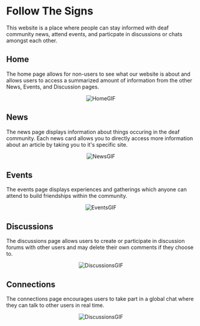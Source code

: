 # Follow The Signs

This website is a place where people can stay informed with deaf community news, attend events, and particpate in discussions or chats amongst each other.

## Home

The home page allows for non-users to see what our website is about and allows users to access a summarized amount of information from the other News, Events, and Discussion pages.

<p align="center">
  <img src="https://media.giphy.com/media/RSmDbAPtHXg9BOvs5B/giphy.gif" alt="HomeGIF"/>
</p>

## News

The news page displays information about things occuring in the deaf community. Each news card allows you to directly access more information about an article by taking you to it's specific site.

<p align="center">
  <img src="https://media.giphy.com/media/txIngpIXB4m8IlAp58/giphy.gif" alt="NewsGIF"/>
</p>

## Events

The events page displays experiences and gatherings which anyone can attend to build friendships within the community.

<p align="center">
  <img src="https://media.giphy.com/media/HUIvvGdpjkkCTZxoDY/giphy.gif" alt="EventsGIF"/>
</p>

## Discussions

The discussions page allows users to create or participate in discussion forums with other users and may delete their own comments if they choose to.

<p align="center">
  <img src="https://media.giphy.com/media/4juyeTI7EplDNbK0Zt/giphy.gif" alt="DiscussionsGIF"/>
</p>

## Connections

The connections page encourages users to take part in a global chat where they can talk to other users in real time.

<p align="center">
  <img src="https://media.giphy.com/media/JvnJOm9PcbbTQmClCl/giphy.gif" alt="DiscussionsGIF"/>
</p>
